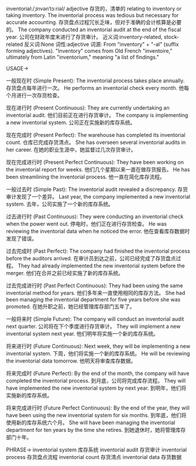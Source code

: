 inventorial:/ˌɪnvənˈtɔːriəl/
adjective
存货的，清单的
relating to inventory or taking inventory.
The inventorial process was tedious but necessary for accurate accounting.  存货盘点过程冗长乏味，但对于准确的会计核算是必要的。
The company conducted an inventorial audit at the end of the fiscal year. 公司在财政年度末进行了存货审计。
近义词:inventory-related, stock-related
反义词:None
词性:adjective
词源: From "inventory" + "-al" (suffix forming adjectives). "Inventory" comes from Old French "inventoire," ultimately from Latin "inventorium," meaning "a list of findings."

USAGE->

一般现在时 (Simple Present):
The inventorial process takes place annually.  存货盘点每年进行一次。
He performs an inventorial check every month. 他每个月进行一次存货检查。

现在进行时 (Present Continuous):
They are currently undertaking an inventorial audit. 他们目前正在进行存货审计。
The company is implementing a new inventorial system. 公司正在实施新的库存系统。

现在完成时 (Present Perfect):
The warehouse has completed its inventorial count. 仓库已完成存货清点。
She has overseen several inventorial audits in her career. 在她的职业生涯中，她监督过几次存货审计。


现在完成进行时 (Present Perfect Continuous):
They have been working on the inventorial report for weeks. 他们几个星期以来一直在做存货报告。
He has been streamlining the inventorial process. 他一直在简化库存流程。


一般过去时 (Simple Past):
The inventorial audit revealed a discrepancy.  存货审计发现了一个差异。
Last year, the company implemented a new inventorial system. 去年，公司实施了一个新的库存系统。

过去进行时 (Past Continuous):
They were conducting an inventorial check when the power went out.  停电时，他们正在进行存货检查。
He was reviewing the inventorial data when he noticed the error. 他在查看库存数据时发现了错误。

过去完成时 (Past Perfect):
The company had finished the inventorial process before the auditors arrived.  在审计员到达之前，公司已经完成了存货盘点过程。
They had already implemented the new inventorial system before the merger. 他们在合并之前已经实施了新的库存系统。


过去完成进行时 (Past Perfect Continuous):
They had been using the same inventorial method for years. 他们多年来一直使用相同的库存方法。
She had been managing the inventorial department for five years before she was promoted. 在她升职之前，她已经管理库存部门五年了。

一般将来时 (Simple Future):
The company will conduct an inventorial audit next quarter. 公司将在下个季度进行存货审计。
They will implement a new inventorial system next year. 他们明年将实施一个新的库存系统。

将来进行时 (Future Continuous):
Next week, they will be implementing a new inventorial system. 下周，他们将实施一个新的库存系统。
He will be reviewing the inventorial data tomorrow. 他明天将审查库存数据。


将来完成时 (Future Perfect):
By the end of the month, the company will have completed the inventorial process. 到月底，公司将完成库存流程。
They will have implemented the new inventorial system by next year. 到明年，他们将实施新的库存系统。


将来完成进行时 (Future Perfect Continuous):
By the end of the year, they will have been using the new inventorial system for six months. 到年底，他们将使用新的库存系统六个月。
She will have been managing the inventorial department for ten years by the time she retires. 到她退休时，她将管理库存部门十年。


PHRASE->
inventorial system  库存系统
inventorial audit  存货审计
inventorial process  存货盘点流程
inventorial count  存货清点
inventorial data  存货数据
